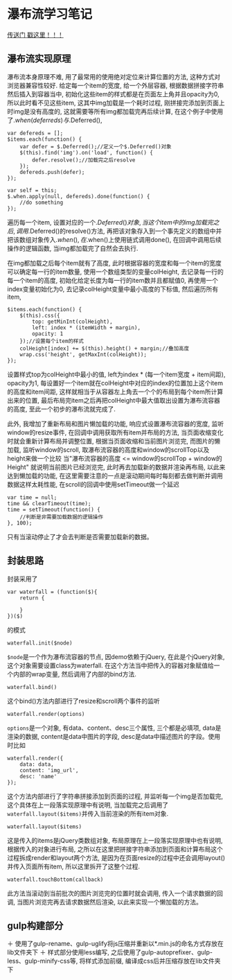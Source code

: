 # 瀑布流学习笔记
[传送门 戳这里！！！](http://book.jirengu.com/Rcong/my-practical-code/waterfall/waterfal.html)


## 瀑布流实现原理

瀑布流本身原理不难, 用了最常用的使用绝对定位来计算位置的方法, 这种方式对浏览器兼容性较好. 给定每一个item的宽度, 给一个外层容器, 根据数据拼接字符串然后插入到容器当中, 初始化这些item的样式都是在页面左上角并且opacity为0, 所以此时看不见这些item, 这其中img加载是一个耗时过程, 刚拼接完添加到页面上时img是没有高度的, 这就需要等所有img都加载完再后续计算, 在这个例子中使用了$.when(deferreds)与$.Deferred(),
```
var defereds = [];
$items.each(function() {
    var defer = $.Deferred();//定义一个$.Deferred()对象
    $(this).find('img').on('load', function() {
        defer.resolve();//加载完之后resolve
    });
    defereds.push(defer);
});

var self = this;
$.when.apply(null, defereds).done(function() {
    //do something
});
```
 遍历每一个item, 设置对应的一个$.Deferred()对象, 当这个item中的img加载完之后, 调用$.Deferred()的resolve()方法, 再把该对象存入到一个事先定义的数组中并把该数组对象传入$.when(), 在$.when()上使用链式调用done(), 在回调中调用后续操作的逻辑函数, 当img都加载完了自然会去执行.

 在img都加载之后每个item就有了高度, 此时根据容器的宽度和每一个item的宽度可以确定每一行的item数量, 使用一个数组类型的变量colHeight, 去记录每一行的每一个item的高度, 初始化给定长度为每一行的item数并且都赋值0, 再使用一个index变量初始化为0, 去记录colHeight变量中最小高度的下标值, 然后遍历所有item,
```
$items.each(function() {
    $(this).css({
        top: getMinInt(colHeight),
        left: index * (itemWidth + margin),
        opacity: 1
    });//设置每个item的样式
    colHeight[index] += $(this).height() + margin;//叠加高度
    wrap.css('height', getMaxInt(colHeight));
});
```
设置样式top为colHeight中最小的值, left为index * (每一个item宽度 + item间距), opacity为1, 每设置好一个item就在colHeight中对应的index的位置加上这个item的高度和item间距, 这样就相当于从容器左上角去一个个的布局到每个item所计算出来的位置, 最后布局完item之后再把colHeight中最大值取出设置为瀑布流容器的高度, 至此一个初步的瀑布流就完成了.

此外, 我增加了重新布局和图片懒加载的功能, 响应式设置瀑布流容器的宽度, 监听window的resize事件, 在回调中调用获取所有item并布局的方法, 当页面收缩变化时就会重新计算布局并调整位置, 根据当页面收缩和当前图片浏览完, 而图片的懒加载, 监听window的scroll, 取瀑布流容器的高度和window的scrollTop以及height来做一个比较 当"瀑布流容器的高度 <= window的scrollTop + window的Height" 就说明当前图片已经浏览完, 此时再去加载新的数据并渲染再布局, 以此来达到懒加载的功能, 在这里需要注意的一点是滚动期间每时每刻都去做判断并调用数据这样太耗性能, 在scroll的回调中使用setTimeout做一个延迟
```
var time = null;
time && clearTimeout(time);
time = setTimeout(function() {
    //判断是非需要加载数据的逻辑操作
}, 100);

```
只有当滚动停止了才会去判断是否需要加载新的数据。


## 封装思路

封装采用了
```
var waterfall = (function($){
    return {

    }
})($)
```
的模式


```
waterfall.init($node)
```

```$node```是一个作为瀑布流容器的节点, 因demo依赖于jQuery, 在此是个jQuery对象, 这个对象需要设置class为waterfall.
在这个方法当中把传入的容器对象赋值给一个内部的wrap变量, 然后调用了内部的bind方法.

```
waterfall.bind()
```
这个bind()方法内部进行了resize和scroll两个事件的监听

```
waterfall.render(options)
```
```options```是一个对象, 有data、content、desc三个属性, 三个都是必填项, data是渲染的数据, content是data中图片的字段, desc是data中描述图片的字段。使用时比如
```
waterfall.render({
    data: data,
    content: 'img_url',
    desc: 'name'
});
```
这个方法内部进行了字符串拼接添加到页面的过程, 并监听每一个img是否加载完, 这个具体在上一段落实现原理中有说明, 当加载完之后调用了```waterfall.layout($items)```并传入当前渲染的所有item对象.

```
waterfall.layout($items)
```
这是传入的items是jQuery类数组对象, 布局原理在上一段落实现原理中也有说明, 根据传入的对象进行布局, 之所以在这里把拼接字符串添加到页面和计算布局这个过程拆成render和layout两个方法, 是因为在页面resize的过程中还会调用layout()并传入页面所有item, 所以这里拆开了这整个过程.

```
waterfall.touchBottom(callback)
```
此方法当滚动到当前批次的图片浏览完的位置时就会调用, 传入一个请求数据的回调, 当图片浏览完再去请求数据然后渲染, 以此来实现一个懒加载的方法。


## gulp构建部分

＋ 使用了gulp-rename、gulp-uglify将js压缩并重新以*.min.js的命名方式存放在lib文件夹下
＋ 样式部分使用less编写, 之后使用了gulp-autoprefixer、gulp-less、gulp-minify-css等, 将样式添加前缀, 编译成css后并压缩存放在lib文件夹下
